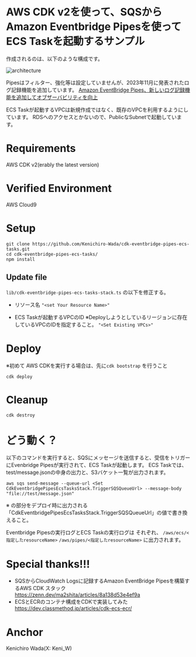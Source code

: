 # AWS CDK v2を使って、SQSからAmazon Eventbridge Pipesを使ってECS Taskを起動するサンプル

作成されるのは、以下のような構成です。

![architecture](https://docs.google.com/drawings/d/e/2PACX-1vRiUTF8v1zQd3lpAjamQPQCRm1RHoDQuMCJsQ3BuATWLwyKbLBcZUHZtzM1X_XR0cXDDYty-rddGtMz/pub?w=1229&h=530)

Pipesはフィルター、強化等は設定していませんが、2023年11月に発表されたログ記録機能を追加しています。
[Amazon EventBridge Pipes、新しいログ記録機能を追加してオブザーバビリティを向上](https://aws.amazon.com/jp/about-aws/whats-new/2023/11/amazon-eventbridge-logging-improved-observability/)

ECS Taskが起動するVPCは新規作成ではなく、既存のVPCを利用するようにしています。
RDSへのアクセスとかないので、PublicなSubnetで起動しています。

# Requirements
AWS CDK v2(erably the latest version)

# Verified Environment
AWS Cloud9

# Setup

```
git clone https://github.com/Kenichiro-Wada/cdk-eventbridge-pipes-ecs-tasks.git
cd cdk-eventbridge-pipes-ecs-tasks/
npm install
```

## Update file
`lib/cdk-eventbridge-pipes-ecs-tasks-stack.ts` の以下を修正する。
- リソース名
`"<set Your Resource Name>"`

- ECS Taskが起動するVPCのID ※Deployしようとしているリージョンに存在しているVPCのIDを指定すること。
`"<Set Existing VPCs>"`

# Deploy
※初めて AWS CDKを実行する場合は、先に`cdk bootstrap` を行うこと

```
cdk deploy
```

# Cleanup

```
cdk destroy
```

# どう動く？

以下のコマンドを実行すると、SQSにメッセージを送信すると、受信をトリガーにEvenbridge Pipesが実行されて、ECS Taskが起動します。
ECS Taskでは、test/message.jsonの中身の出力と、S3バケット一覧が出力されます。

```
aws sqs send-message --queue-url <Set CdkEventbridgePipesEcsTasksStack.TriggerSQSQueueUrl> --message-body "file://test/message.json"
```

※<Set CdkEventbridgePipesEcsTasksStack.TriggerSQSQueueUrl> の部分をデプロイ時に出力される 「CdkEventbridgePipesEcsTasksStack.TriggerSQSQueueUrl」の値で書き換えること。

Eventbridge Pipesの実行ログとECS Taskの実行ログは
それぞれ、
`/aws/ecs/<指定したresourceName>`
`/aws/pipes/<指定したresourceName>`
に出力されます。

# Special thanks!!!
- SQSからCloudWatch Logsに記録するAmazon EventBridge Pipesを構築するAWS CDK スタック 
https://zenn.dev/ma2shita/articles/8a138d53e4ef9a
- ECSとECRのコンテナ構成をCDKで実装してみた
https://dev.classmethod.jp/articles/cdk-ecs-ecr/

# Anchor
Kenichiro Wada(X: Keni_W)

